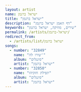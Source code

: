 ```yaml
---
layout: artist
name: ישראל ברגמן
title: "ישראל ברגמן"
description: "דף האמן ישראל ברגמן"
keywords: "שירים, מוזיקה, ישראל ברגמן"
permalink: /artists/ישראל-ברגמן/
redirect_from:
  - /artists/list/ישראל ברגמן
songs:
  - number: "32849"
    name: "שירו לה'"
    album: "סינגלים"
    artist: "ישראל ברגמן"
  - number: "32850"
    name: "תפילת חזקיהו"
    album: "סינגלים"
    artist: "ישראל ברגמן"
---
```

